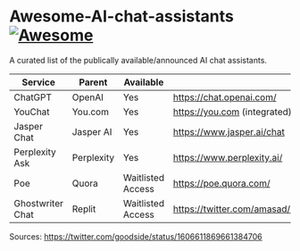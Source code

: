 # Awesome-AI-chat-assistants [![Awesome](https://cdn.rawgit.com/sindresorhus/awesome/d7305f38d29fed78fa85652e3a63e154dd8e8829/media/badge.svg)](https://github.com/sindresorhus/awesome)

A curated list of the publically available/announced AI chat assistants. 

| Service          | Parent      | Available         | Link                                                  | Price | Backbone|
|------------------|-------------|-------------------|-------------------------------------------------------|-------|---------|
| ChatGPT          | OpenAI      | Yes               | https://chat.openai.com/                              | Free  | GPT-3.5 |
| YouChat          | You.com     | Yes               | https://you.com (integrated)                          | Free  | -       | 
| Jasper Chat      | Jasper AI   | Yes               | https://www.jasper.ai/chat                            | Free  | -       |
| Perplexity Ask   | Perplexity  | Yes               | https://www.perplexity.ai/                            | Free  | GPT-3.5 |
| Poe              | Quora       | Waitlisted Access | https://poe.quora.com/                                | N/A   | GPT-3.5 |
| Ghostwriter Chat | Replit      | Waitlisted Access | https://twitter.com/amasad/status/1606139822837338112 | N/A   | -       |

Sources: 
https://twitter.com/goodside/status/1606611869661384706
